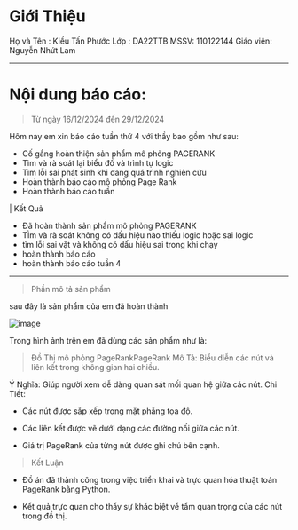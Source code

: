 # Giới Thiệu 

Họ và Tên : Kiều Tấn Phước
Lớp : DA22TTB
MSSV: 110122144
Giáo viên: Nguyễn Nhứt Lam
___________________________________________________

# Nội dung báo cáo:

> Từ ngày 16/12/2024 đến 29/12/2024

Hôm nay em xin báo cáo tuần thứ 4 với thầy bao gồm như sau:

- Cố gắng hoàn thiện sản phẩm mô phỏng PAGERANK
- Tìm và rà soát lại biểu đồ và trình tự logic
- Tìm lỗi sai phát sinh khi đang quá trình nghiên cứu
- Hoàn thành báo cáo mô phỏng Page Rank
- Hoàn thành báo cáo tuần

| Kết Quả

-  Đã hoàn thành sản phẩm mô phỏng PAGERANK
-  TÌm và rà soát không có dấu hiệu nào thiếu logic hoặc sai logic
-  tìm lỗi sai vặt và không có dấu hiệu sai trong khi chạy
-  hoàn thành báo cáo
-  hoàn thành báo cáo tuần 4

__________________________________________________________

> Phần mô tả sản phẩm


sau đây là sản phẩm của em đã hoàn thành 

![image](https://github.com/user-attachments/assets/a8289121-d188-4d42-91e7-9b715b492907)



Trong hình ảnh trên em đã dùng các sản phẩm như là:

> Đồ Thị mô phỏng PageRankPageRank
Mô Tả: Biểu diễn các nút và liên kết trong không gian hai chiều.

Ý Nghĩa: Giúp người xem dễ dàng quan sát mối quan hệ giữa các nút.
Chi Tiết:

- Các nút được sắp xếp trong mặt phẳng tọa độ.

- Các liên kết được vẽ dưới dạng các đường nối giữa các nút.

- Giá trị PageRank của từng nút được ghi chú bên cạnh.
  

> Kết Luận

- Đồ án đã thành công trong việc triển khai và trực quan hóa thuật toán PageRank bằng Python.

- Kết quả trực quan cho thấy sự khác biệt về tầm quan trọng của các nút trong đồ thị.








